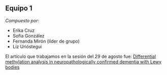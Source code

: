 ## **Equipo 1** ##
*Compuesto por:*
- Erika Cruz
- Sofía González
- Fernanda Mirón (líder de grupo)
- Liz Urióstegui
  
El artículo que trabajamos en la sesión del 29 de agosto fue: [Differential methylation analysis in neuropathologically confirmed dementia with Lewy bodies](https://doi.org/10.1038/s42003-023-05725-x)
